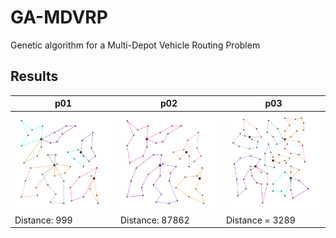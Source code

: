 # GA-MDVRP
Genetic algorithm for a Multi-Depot Vehicle Routing Problem


## Results
p01 | p02 | p03
------------ | ------------- | -------------
![p01](/data/solutionImages/p01.png) | ![p02](/data/solutionImages/p02.png) | ![p03](/data/solutionImages/p03.png)
Distance: 999 | Distance: 87862 | Distance = 3289

